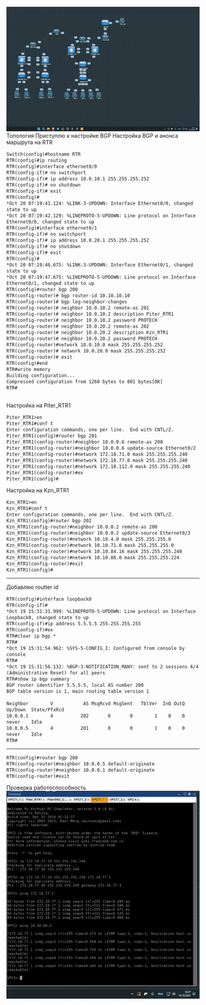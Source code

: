 ![Image](https://github.com/sender2033/testwork-protech-Vafin/blob/main/Image/05_%D0%9B%D0%B0%D0%B1%D0%BE%D1%80%D0%B0%D1%82%D0%BE%D1%80%D0%BD%D0%B0%D1%8F%20%D1%80%D0%B0%D0%B1%D0%BE%D1%82%D0%B0%205.%20BGP-19.10.2025-18_15.png?raw=true)
Топология
Приступлю к настройке BGP
Настройка BGP и анонса маршрута на RTR 
```
Switch(config)#hostname RTR
RTR(config)#ip routing
RTR(config)#interface ethernet0/0
RTR(config-if)# no switchport
RTR(config-if)# ip address 10.0.10.1 255.255.255.252
RTR(config-if)# no shutdown
RTR(config-if)# exit
RTR(config)#
*Oct 20 07:19:41.124: %LINK-3-UPDOWN: Interface Ethernet0/0, changed state to up
*Oct 20 07:19:42.129: %LINEPROTO-5-UPDOWN: Line protocol on Interface Ethernet0/0, changed state to up
RTR(config)#interface ethernet0/1
RTR(config-if)# no switchport
RTR(config-if)# ip address 10.0.20.1 255.255.255.252
RTR(config-if)# no shutdown
RTR(config-if)# exit
RTR(config)#
*Oct 20 07:19:46.675: %LINK-3-UPDOWN: Interface Ethernet0/1, changed state to up
*Oct 20 07:19:47.675: %LINEPROTO-5-UPDOWN: Line protocol on Interface Ethernet0/1, changed state to up
RTR(config)#router bgp 200
RTR(config-router)# bgp router-id 10.10.10.10
RTR(config-router)# bgp log-neighbor-changes
RTR(config-router)# neighbor 10.0.10.2 remote-as 201
RTR(config-router)# neighbor 10.0.10.2 description Piter_RTR1
RTR(config-router)# neighbor 10.0.10.2 password PROTECH
RTR(config-router)# neighbor 10.0.20.2 remote-as 202
RTR(config-router)# neighbor 10.0.20.2 description Kzn_RTR1
RTR(config-router)# neighbor 10.0.20.2 password PROTECH
RTR(config-router)#network 10.0.10.0 mask 255.255.255.252
RTR(config-router)# network 10.0.20.0 mask 255.255.255.252
RTR(config-router)# exit
RTR(config)#end
RTR#write memory
Building configuration...
Compressed configuration from 1260 bytes to 801 bytes[OK]
RTR#


```
Настройка на Piter_RTR1
```
Piter_RTR1>en
Piter_RTR1#conf t
Enter configuration commands, one per line.  End with CNTL/Z.
Piter_RTR1(config)#router bgp 201
Piter_RTR1(config-router)#neighbor 10.0.0.6 remote-as 200
Piter_RTR1(config-router)#neighbor 10.0.0.6 update-source Ethernet0/2
Piter_RTR1(config-router)#network 172.18.71.0 mask 255.255.255.240
Piter_RTR1(config-router)#network 172.18.77.0 mask 255.255.255.240
Piter_RTR1(config-router)#network 172.18.112.0 mask 255.255.255.240
Piter_RTR1(config-router)#ex
Piter_RTR1(config)#
```
Настройка на Kzn_RTR1
```
Kzn_RTR1>en
Kzn_RTR1#conf t
Enter configuration commands, one per line.  End with CNTL/Z.
Kzn_RTR1(config)#router bgp 202
Kzn_RTR1(config-router)#neighbor 10.0.0.2 remote-as 200
Kzn_RTR1(config-router)#neighbor 10.0.0.2 update-source Ethernet0/3
Kzn_RTR1(config-router)#network 10.10.4.0 mask 255.255.255.0
Kzn_RTR1(config-router)#network 10.10.71.0 mask 255.255.255.0
Kzn_RTR1(config-router)#network 10.10.84.16 mask 255.255.255.240
Kzn_RTR1(config-router)#network 10.10.86.0 mask 255.255.255.224
Kzn_RTR1(config-router)#exit
Kzn_RTR1(config)#
```
---
Добавляю routter id
```
RTR(config)#interface loopback0
RTR(config-if)#
*Oct 19 15:31:31.999: %LINEPROTO-5-UPDOWN: Line protocol on Interface Loopback0, changed state to up
RTR(config-if)#ip address 5.5.5.5 255.255.255.255
RTR(config-if)#ex
RTR#clear ip bgp *
RTR#
*Oct 19 15:31:54.962: %SYS-5-CONFIG_I: Configured from console by console
RTR#
*Oct 19 15:31:56.132: %BGP-3-NOTIFICATION_MANY: sent to 2 sessions 6/4 (Administrative Reset) for all peers
RTR#show ip bgp summary
BGP router identifier 5.5.5.5, local AS number 200
BGP table version is 1, main routing table version 1

Neighbor        V           AS MsgRcvd MsgSent   TblVer  InQ OutQ Up/Down  State/PfxRcd
10.0.0.1        4          202       0       0        1    0    0 never    Idle
10.0.0.5        4          201       0       0        1    0    0 never    Idle
RTR#

```
---

```
RTR(config)#router bgp 200
RTR(config-router)#neighbor 10.0.0.5 default-originate
RTR(config-router)#neighbor 10.0.0.1 default-originate
RTR(config-router)#exit

```
Проверка работоспособность 
![Image](https://github.com/sender2033/testwork-protech-Vafin/blob/main/Image/05_%D0%9B%D0%B0%D0%B1%D0%BE%D1%80%D0%B0%D1%82%D0%BE%D1%80%D0%BD%D0%B0%D1%8F%20%D1%80%D0%B0%D0%B1%D0%BE%D1%82%D0%B0%205.%20BGP-19.10.2025-18_37.png?raw=true)
